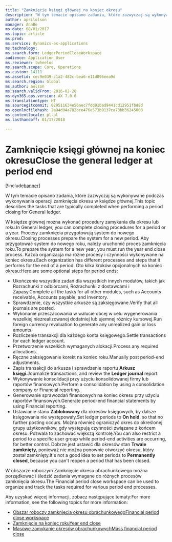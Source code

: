 ```yaml
---
title: "Zamknięcie księgi głównej na koniec okresu"
description: "W tym temacie opisano zadania, które zazwyczaj są wykonywane podczas wykonywania operacji zamknięcia okresu w księdze głównej."
author: aprilolson
manager: AnnBe
ms.date: 08/01/2017
ms.topic: article
ms.prod: 
ms.service: dynamics-ax-applications
ms.technology: 
ms.search.form: LedgerPeriodCloseWorkspace
audience: Application User
ms.reviewer: twheeloc
ms.search.scope: Core, Operations
ms.custom: 14111
ms.assetid: cec9e039-c1a2-482c-bea6-e11d896eea9d
ms.search.region: Global
ms.author: aolson
ms.search.validFrom: 2016-02-28
ms.dyn365.ops.version: AX 7.0.0
ms.translationtype: HT
ms.sourcegitcommit: 029511634e56aec7fdd91bad9441cd12951fbd8d
ms.openlocfilehash: 2a94d94a702bce476e573b9137ca73bb36245000
ms.contentlocale: pl-pl
ms.lasthandoff: 01/17/2018

---
```


# <a name="close-the-general-ledger-at-period-end"></a><span data-ttu-id="ed43a-103">Zamknięcie księgi głównej na koniec okresu</span><span class="sxs-lookup"><span data-stu-id="ed43a-103">Close the general ledger at period end</span></span>

[!include[banner](../includes/banner.md)]


<span data-ttu-id="ed43a-104">W tym temacie opisano zadania, które zazwyczaj są wykonywane podczas wykonywania operacji zamknięcia okresu w księdze głównej.</span><span class="sxs-lookup"><span data-stu-id="ed43a-104">This topic describes the tasks that are typically completed when performing a period closing for General ledger.</span></span> 

<span data-ttu-id="ed43a-105">W księdze głównej można wykonać procedury zamykania dla okresu lub roku.</span><span class="sxs-lookup"><span data-stu-id="ed43a-105">In General ledger, you can complete closing procedures for a period or a year.</span></span> <span data-ttu-id="ed43a-106">Procesy zamknięcia przygotowują system do nowego okresu.</span><span class="sxs-lookup"><span data-stu-id="ed43a-106">Closing processes prepare the system for a new period.</span></span> <span data-ttu-id="ed43a-107">Aby przygotować system do nowego roku, należy uruchomić proces zamknięcia roku.</span><span class="sxs-lookup"><span data-stu-id="ed43a-107">To prepare the system for a new year, you must run the year end close process.</span></span> <span data-ttu-id="ed43a-108">Każda organizacja ma różne procesy i czynności wykonywane na koniec okresu.</span><span class="sxs-lookup"><span data-stu-id="ed43a-108">Each organization has different processes and steps that it performs for the end of a period.</span></span> <span data-ttu-id="ed43a-109">Oto kilka kroków opcjonalnych na koniec okresu:</span><span class="sxs-lookup"><span data-stu-id="ed43a-109">Here are some optional steps for period ends:</span></span>

-   <span data-ttu-id="ed43a-110">Ukończenie wszystkie zadań dla wszystkich innych modułów, takich jak Rozrachunki z odbiorcami, Rozrachunki z dostawcami i Zapasy.</span><span class="sxs-lookup"><span data-stu-id="ed43a-110">Complete all the tasks for all other modules, such as Accounts receivable, Accounts payable, and Inventory.</span></span>
-   <span data-ttu-id="ed43a-111">Sprawdzenie, czy wszystkie arkusze są zaksięgowane.</span><span class="sxs-lookup"><span data-stu-id="ed43a-111">Verify that all journals are posted.</span></span>
-   <span data-ttu-id="ed43a-112">Wykonanie przeszacowania w walucie obcej w celu wygenerowania wszelkiej niezrealizowanej dodatniej lub ujemnej różnicy kursowej.</span><span class="sxs-lookup"><span data-stu-id="ed43a-112">Run foreign currency revaluation to generate any unrealized gain or loss amounts.</span></span>
-   <span data-ttu-id="ed43a-113">Rozliczenie transakcji dla każdego konta księgowego.</span><span class="sxs-lookup"><span data-stu-id="ed43a-113">Settle transactions for each ledger account.</span></span>
-   <span data-ttu-id="ed43a-114">Przetworzenie wszelkich wymaganych alokacji.</span><span class="sxs-lookup"><span data-stu-id="ed43a-114">Process any required allocations.</span></span>
-   <span data-ttu-id="ed43a-115">Ręczne zaksięgowanie korekt na koniec roku.</span><span class="sxs-lookup"><span data-stu-id="ed43a-115">Manually post period-end adjustments.</span></span>
-   <span data-ttu-id="ed43a-116">Zapis transakcji do arkusza i sprawdzenie raportu **Arkusz księgi**.</span><span class="sxs-lookup"><span data-stu-id="ed43a-116">Journalize transactions, and review the **Ledger journal** report.</span></span>
-   <span data-ttu-id="ed43a-117">Wykonywanie konsolidacji przy użyciu konsolidowanej firmy lub raportów finansowych.</span><span class="sxs-lookup"><span data-stu-id="ed43a-117">Perform a consolidation by using a consolidation company or Financial reporting.</span></span>
-   <span data-ttu-id="ed43a-118">Generowanie sprawozdań finansowych na koniec okresu przy użyciu raportów finansowych.</span><span class="sxs-lookup"><span data-stu-id="ed43a-118">Generate period-end financial statements by using Financial reporting.</span></span>
-   <span data-ttu-id="ed43a-119">Ustawianie stanu **Zablokowany** dla okresów księgowych, by dalsze księgowania nie występowały.</span><span class="sxs-lookup"><span data-stu-id="ed43a-119">Set ledger periods to **On hold**, so that no further posting occurs.</span></span> <span data-ttu-id="ed43a-120">Można również ograniczyć okres do określonej grupy użytkowników, gdy występują czynności związane z końcem okresu. Pozwala to zachować większą kontrolę.</span><span class="sxs-lookup"><span data-stu-id="ed43a-120">You can also restrict a period to a specific user group while period-end activities are occurring, for better control.</span></span> <span data-ttu-id="ed43a-121">Dobrze jest ustawić dla okresów stan **Trwale zamknięty**, ponieważ nie można ponownie otworzyć okresu, który został zamknięty.</span><span class="sxs-lookup"><span data-stu-id="ed43a-121">It's not a good idea to set periods to **Permanently closed**, because you can't reopen a period that has been closed.</span></span>

<span data-ttu-id="ed43a-122">W obszarze roboczym Zamknięcie okresu obrachunkowego można porządkować i śledzić zadania wymagane do różnych procesów zamknięcia okresu.</span><span class="sxs-lookup"><span data-stu-id="ed43a-122">The Financial period close workspace can be used to organize and track the tasks required for various period end processes.</span></span> 


<span data-ttu-id="ed43a-123">Aby uzyskać więcej informacji, zobacz następujące tematy:</span><span class="sxs-lookup"><span data-stu-id="ed43a-123">For more information, see the following topics for more information:</span></span>
- [<span data-ttu-id="ed43a-124">Obszar roboczy zamknięcia okresu obrachunkowego</span><span class="sxs-lookup"><span data-stu-id="ed43a-124">Financial period close workspace</span></span>](financial-period-close-workspace.md) 
- [<span data-ttu-id="ed43a-125">Zamknięcie na koniec roku</span><span class="sxs-lookup"><span data-stu-id="ed43a-125">Year end close</span></span>](Year-end-close.md)  
- [<span data-ttu-id="ed43a-126">Masowe zamykanie okresów obrachunkowych</span><span class="sxs-lookup"><span data-stu-id="ed43a-126">Mass financial period close</span></span>](tasks/mass-financial-period-close.md)





